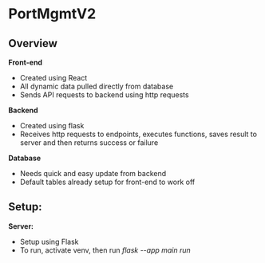 # PortMgmtV2

## Overview
**Front-end**
- Created using React
- All dynamic data pulled directly from database
- Sends API requests to backend using http requests

**Backend**
- Created using flask
- Receives http requests to endpoints, executes functions, saves result to server and then returns success or failure

**Database**
- Needs quick and easy update from backend
- Default tables already setup for front-end to work off

## Setup:
**Server:**
- Setup using Flask
- To run, activate venv, then run *flask --app main run*
